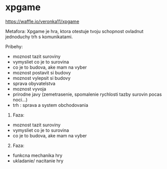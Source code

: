 # xpgame

https://waffle.io/veronka11/xpgame

Metafora:
Xpgame je hra, ktora otestuje tvoju schopnost ovladnut jednoduchy trh s komunikatami.

Pribehy:

- moznost tazit suroviny
- vymysliet co je to surovina
- co je to budova, ake mam na vyber
- moznost postavit si budovy
- moznost vylepsit si budovy
- sprava obyvatelstva
- moznost vyvoja
- prirodne javy (zemetrasenie, spomalenie rychlosti tazby surovin pocas noci...)
- trh : sprava a system obchodovania


1. Faza:
- moznost tazit suroviny
- vymysliet co je to surovina
- co je to budova, ake mam na vyber

2. Faza:
- funkcna mechanika hry
- ukladanie/ nacitanie hry
